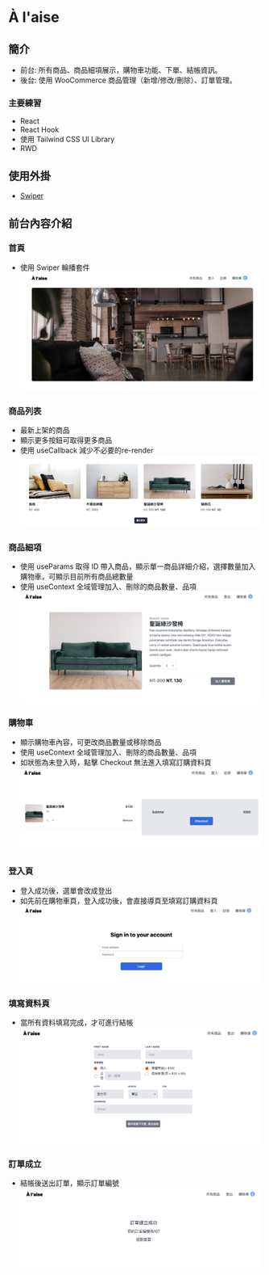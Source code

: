# À l'aise
## 簡介
+ 前台: 所有商品、商品細項展示，購物車功能、下單、結帳資訊。
+ 後台: 使用 WooCommerce 商品管理（新增/修改/刪除）、訂單管理。

### 主要練習
+ React
+ React Hook 
+ 使用 Tailwind CSS UI Library
+ RWD

## 使用外掛
+ [Swiper](https://swiperjs.com/)
## 前台內容介紹
### 首頁
- 使用 Swiper 輪播套件
![](https://github.com/linyuhsuan1/react-web/blob/master/src/picture/pic-1.png)

### 商品列表
- 最新上架的商品
- 顯示更多按鈕可取得更多商品
- 使用 useCallback 減少不必要的re-render
![](https://github.com/linyuhsuan1/react-web/blob/master/src/picture/pic-2.png)

### 商品細項
- 使用 useParams 取得 ID 帶入商品，顯示單一商品詳細介紹，選擇數量加入購物車，可顯示目前所有商品總數量
- 使用 useContext 全域管理加入、刪除的商品數量、品項
![](https://github.com/linyuhsuan1/react-web/blob/master/src/picture/pic-3.png)

### 購物車
- 顯示購物車內容，可更改商品數量或移除商品
- 使用 useContext 全域管理加入、刪除的商品數量、品項
- 如狀態為未登入時，點擊 Checkout 無法進入填寫訂購資料頁
![](https://github.com/linyuhsuan1/react-web/blob/master/src/picture/pic-4.png)


### 登入頁
- 登入成功後，選單會改成登出
- 如先前在購物車頁，登入成功後，會直接導頁至填寫訂購資料頁
![](https://github.com/linyuhsuan1/react-web/blob/master/src/picture/pic-5.png)

### 填寫資料頁
- 當所有資料填寫完成，才可進行結帳
![](https://github.com/linyuhsuan1/react-web/blob/master/src/picture/pic-6.png)
### 訂單成立
- 結帳後送出訂單，顯示訂單編號
![](https://github.com/linyuhsuan1/react-web/blob/master/src/picture/pic-7.png)


